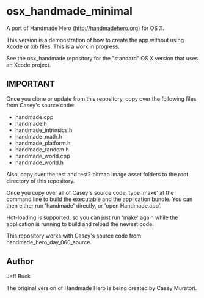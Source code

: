 osx_handmade_minimal
====================

A port of Handmade Hero (http://handmadehero.org) for OS X.

This version is a demonstration of how to create the app without
using Xcode or xib files. This is a work in progress.

See the osx_handmade repository for the "standard" OS X version
that uses an Xcode project.


IMPORTANT
---------

Once you clone or update from this repository, copy over the
following files from Casey's source code:
- handmade.cpp
- handmade.h
- handmade_intrinsics.h
- handmade_math.h
- handmade_platform.h
- handmade_random.h
- handmade_world.cpp
- handmade_world.h

Also, copy over the test and test2 bitmap image asset folders to the
root directory of this repository.

Once you copy over all of Casey's source code, type 'make' at the command
line to build the executable and the application bundle. You can then 
either run 'handmade' directly, or 'open Handmade.app'.

Hot-loading is supported, so you can just run 'make' again while the 
application is running to build and reload the newest code.

This repository works with Casey's source code from handmade_hero_day_060_source.


Author
------
Jeff Buck

The original version of Handmade Hero is being created by Casey Muratori.

